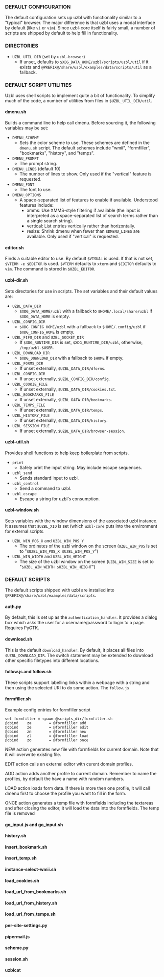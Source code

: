 ### DEFAULT CONFIGURATION

The default configuration sets up uzbl with functionality similar to a
"typical" browser. The major difference is that uzbl uses a modal
interface by default (like `vi` or `vim`). Since uzbl-core itself is
fairly small, a number of scripts are shipped by default to help fill in
functionality.

### DIRECTORIES

* `UZBL_UTIL_DIR` (set by `uzbl-browser`)
  - If unset, defaults to `$XDG_DATA_HOME/uzbl/scripts/uzbl/util` if it
    exists and `@PREFIX@/share/uzbl/examples/data/scripts/util` as a
    fallback.

### DEFAULT SCRIPT UTILITIES

Uzbl uses shell scripts to implement quite a bit of functionality. To
simplify much of the code, a number of utilities from files in
`$UZBL_UTIL_DIR/util`.

#### dmenu.sh

Builds a command line to help call dmenu. Before sourcing it, the
following variables may be set:

* `DMENU_SCHEME`
  - Sets the color scheme to use. These schemes are defined in the
    `dmenu.sh` script. The default schemes include "wmii", "formfiller",
    "bookmarks", "history", and "temps".
* `DMENU_PROMPT`
  - The prompt string.
* `DMENU_LINES` (default 10)
  - The number of lines to show. Only used if the "vertical" feature is
    requested.
* `DMENU_FONT`
  - The font to use.
* `DMENU_OPTIONS`
  - A space-separated list of features to enable if available.
    Understood features include:
    + xmms: Use XMMS-style filtering if available (the input is
      interpreted as a space-separated list of search terms rather than
      a single search string).
    + vertical: List entries vertically rather than horizontally.
    + resize: Shrink dmenu when fewer than `$DMENU_LINES` are available.
      Only used if "vertical" is requested.

#### editor.sh

Finds a suitable editor to use. By default `$VISUAL` is used. If that is
not set, `$VTERM -e $EDITOR` is used. `$VTERM` defaults to `xterm` and
`$EDITOR` defaults to `vim`. The command is stored in `$UZBL_EDITOR`.

#### uzbl-dir.sh

Sets directories for use in scripts. The set variables and their default
values are:

* `UZBL_DATA_DIR`
  - `$XDG_DATA_HOME/uzbl` with a fallback to `$HOME/.local/share/uzbl`
    if `$XDG_DATA_HOME` is empty.
* `UZBL_CONFIG_DIR`
  - `$XDG_CONFIG_HOME/uzbl` with a fallback to `$HOME/.config/uzbl` if
    `$XDG_CONFIG_HOME` is empty.
* `UZBL_FIFO_DIR` and `UZBL_SOCKET_DIR`
  - If `$XDG_RUNTIME_DIR` is set, `$XDG_RUNTIME_DIR/uzbl`, otherwise,
    `/tmp/uzbl-$USER`.
* `UZBL_DOWNLOAD_DIR`
  - `$XDG_DOWNLOAD_DIR` with a fallback to `$HOME` if empty.
* `UZBL_FORMS_DIR`
  - If unset externally, `$UZBL_DATA_DIR/dforms`.
* `UZBL_CONFIG_DIR`
  - If unset externally, `$UZBL_CONFIG_DIR/config`.
* `UZBL_COOKIE_FILE`
  - If unset externally, `$UZBL_DATA_DIR/cookies.txt`.
* `UZBL_BOOKMARKS_FILE`
  - If unset externally, `$UZBL_DATA_DIR/bookmarks`.
* `UZBL_TEMPS_FILE`
  - If unset externally, `$UZBL_DATA_DIR/temps`.
* `UZBL_HISTORY_FILE`
  - If unset externally, `$UZBL_DATA_DIR/history`.
* `UZBL_SESSION_FILE`
  - If unset externally, `$UZBL_DATA_DIR/browser-session`.

#### uzbl-util.sh

Provides shell functions to help keep boilerplate from scripts.

* `print`
  - Safely print the input string. May include escape sequences.
* `uzbl_send`
  - Sends standard input to uzbl.
* `uzbl_control`
  - Send a command to uzbl.
* `uzbl_escape`
  - Escape a string for uzbl's consumption.

#### uzbl-window.sh

Sets variables with the window dimensions of the associated uzbl
instance. It assumes that `$UZBL_XID` is set (which `uzbl-core` puts
into the environment for external scripts.

* `UZBL_WIN_POS_X` and `UZBL_WIN_POS_Y`
  - The ordinates of the uzbl window on the screen (`UZBL_WIN_POS` is
    set to "`$UZBL_WIN_POS_X $UZBL_WIN_POS_Y`")
* `UZBL_WIN_WIDTH` and `UZBL_WIN_HEIGHT`
  - The size of the uzbl window on the screen (`UZBL_WIN_SIZE` is
    set to "`$UZBL_WIN_WIDTH $UZBL_WIN_HEIGHT`")

### DEFAULT SCRIPTS

The default scripts shipped with uzbl are installed into
`@PREFIX@/share/uzbl/examples/data/scripts`.

#### auth.py

By default, this is set up as the `authentication_handler`. It provides
a dialog box which asks the user for a username/password to login to a
page. Requires PyGTK.

#### download.sh

This is the default `download_handler`. By default, it places all files
into `$UZBL_DOWNLOAD_DIR`. The switch statement may be extended to
download other specific filetypes into different locations.

#### follow.js and follow.sh

These scripts support labelling links within a webpage with a string and
then using the selected URI to do some action. The `follow.js`

#### formfiller.sh

Example config entries for formfiller script

    set formfiller = spawn @scripts_dir/formfiller.sh
    @cbind    za        = @formfiller add
    @cbind    ze        = @formfiller edit
    @cbind    zn        = @formfiller new
    @cbind    zl        = @formfiller load
    @cbind    zo        = @formfiller once

NEW action generates new file with formfields for current domain. Note that it
will overwrite existing file.

EDIT action calls an external editor with curent domain profiles.

ADD action adds another profile to current domain. Remember to name the
profiles, by default the have a name with random numbers.

LOAD action loads form data. If there is more then one profile, it will call
dmenu first to choose the profile you want to fill in the form.

ONCE action generates a temp file with formfields including the textareas and
after closing the editor, it will load the data into the formfields. The temp
file is removed

#### go\_input.js and go\_input.sh

#### history.sh

#### insert\_bookmark.sh

#### insert\_temp.sh

#### instance-select-wmii.sh

#### load\_cookies.sh

#### load\_url\_from\_bookmarks.sh

#### load\_url\_from\_history.sh

#### load\_url\_from\_temps.sh

#### per-site-settings.py

#### pipermail.js

#### scheme.py

#### session.sh

#### uzblcat
